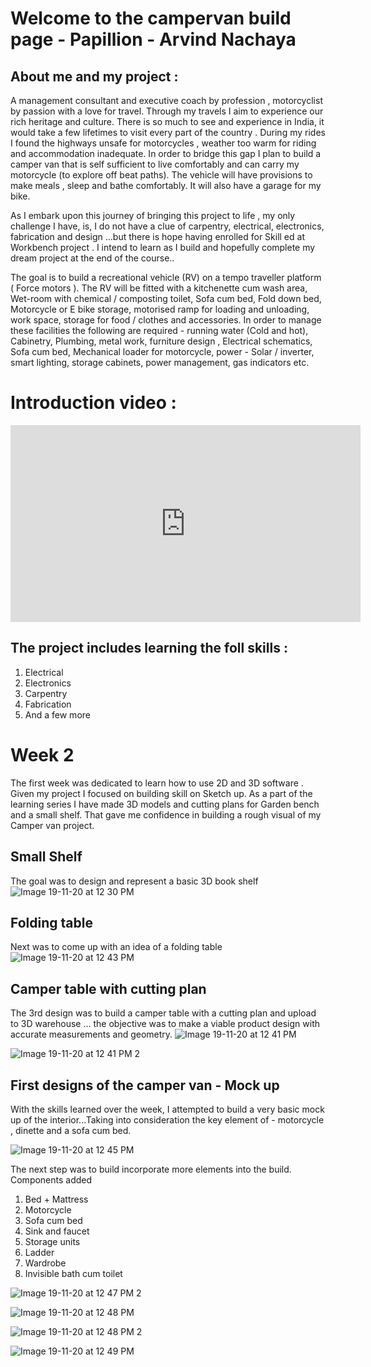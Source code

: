 # Welcome to the campervan build page - Papillion - Arvind Nachaya

## About me  and my project :

A management consultant and executive coach by profession , motorcyclist by passion with a love for travel. Through my travels I aim to experience our rich heritage and culture. There is so much to see and experience in India, it would take a few lifetimes to visit every part of the country .
During my rides I found the highways unsafe for motorcycles , weather too warm for riding and accommodation inadequate. In order to bridge this gap I plan to build a camper van that is self sufficient to live comfortably and can carry my motorcycle (to explore off beat paths).
The vehicle will have provisions to make meals , sleep and bathe comfortably. It will also have a garage for my bike.

As I embark upon this journey of bringing this project to life , my only challenge I have, is, I do not have a clue of carpentry, electrical, electronics, fabrication and design …but there is hope having enrolled for Skill ed at Workbench project . I intend to learn as I build and hopefully complete my dream project at the end of the course..


The goal is to build a recreational vehicle (RV) on a tempo traveller platform ( Force motors ). The RV will be fitted with a kitchenette cum wash area, Wet-room with chemical / composting toilet, Sofa cum bed, Fold down bed, Motorcycle or E bike storage, motorised ramp for loading and unloading, work space, storage for food / clothes and accessories.
In order to manage these facilities the following are required - running water (Cold and hot), Cabinetry, Plumbing, metal work, furniture design , Electrical schematics, Sofa cum bed, Mechanical loader for motorcycle, power - Solar / inverter, smart lighting, storage cabinets, power management, gas indicators etc.

# Introduction video :
<iframe width="560" height="315" src="https://www.youtube.com/embed/9gcJL64XQMY" frameborder="0" allow="accelerometer; autoplay; clipboard-write; encrypted-media; gyroscope; picture-in-picture" allowfullscreen></iframe>

## The project includes learning the foll skills :
1. Electrical 
2. Electronics 
3. Carpentry 
4. Fabrication 
5. And a few more 

# Week 2 
The first week was dedicated to learn how to use 2D and 3D software . Given my project I focused on building skill on Sketch up. As a part of the learning series I have made 3D models and cutting plans for Garden bench and a small shelf. That gave me confidence in building a rough visual of my Camper van project.

## Small Shelf 
The goal was to design and represent a basic 3D book shelf 
![Image 19-11-20 at 12 30 PM](https://user-images.githubusercontent.com/73225133/99636138-09d7c380-2a69-11eb-910c-ed701fa9d5c3.jpg)

## Folding table 
Next was to come up with an idea of a folding table
![Image 19-11-20 at 12 43 PM](https://user-images.githubusercontent.com/73225133/99637098-5e2f7300-2a6a-11eb-8425-0a873b9f17e8.jpg)

## Camper table with cutting plan
The 3rd design was to build a camper table with a cutting plan and upload to 3D warehouse ... the objective was to make a viable product design with accurate measurements and geometry.
![Image 19-11-20 at 12 41 PM](https://user-images.githubusercontent.com/73225133/99637502-f3cb0280-2a6a-11eb-8137-7d5414bf1768.jpg)

![Image 19-11-20 at 12 41 PM 2](https://user-images.githubusercontent.com/73225133/99638094-c6328900-2a6b-11eb-8656-4e8e27e27371.jpg)

## First designs of the camper van - Mock up 
With the skills learned over the week, I attempted to build a very basic mock up of the interior...Taking into consideration the key element of - motorcycle , dinette and a sofa cum bed.

![Image 19-11-20 at 12 45 PM](https://user-images.githubusercontent.com/73225133/99638583-72746f80-2a6c-11eb-8fe2-75f90e0e682a.jpg)

The next step was to build incorporate more elements into the build. Components added
1. Bed + Mattress
2. Motorcycle
3. Sofa cum bed
4. Sink and faucet
5. Storage units 
6. Ladder
7. Wardrobe
8. Invisible bath cum toilet

![Image 19-11-20 at 12 47 PM 2](https://user-images.githubusercontent.com/73225133/99639657-e2372a00-2a6d-11eb-99e1-8b738d7b2fde.jpg)

![Image 19-11-20 at 12 48 PM](https://user-images.githubusercontent.com/73225133/99639694-eebb8280-2a6d-11eb-8a56-9e0a62a645e5.jpg)

![Image 19-11-20 at 12 48 PM 2](https://user-images.githubusercontent.com/73225133/99639737-fd099e80-2a6d-11eb-9e4e-a9e04b81e26e.jpg)

![Image 19-11-20 at 12 49 PM](https://user-images.githubusercontent.com/73225133/99639754-0561d980-2a6e-11eb-97b4-296ca404ff16.jpg)

